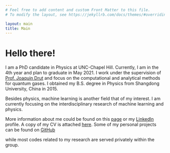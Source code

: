 ```yaml
---
# Feel free to add content and custom Front Matter to this file.
# To modify the layout, see https://jekyllrb.com/docs/themes/#overriding-theme-defaults

layout: main
title: Main
---
```

# Hello there!

I am a PhD candidate in Physics at UNC-Chapel Hill. Currently, I am in the 4th year and plan to graduate in May 2021. I work under the supervision of [Prof. Joaquin Drut](https://users.physics.unc.edu/~drut/public_html_UNC/) and focus on the computational and analytical methods for quantum gases. I obtained my B.S. degree in Physics from Shangdong University, China in 2015.

Besides physics, machine learning is another field that of my interest. I am currently focusing on the interdisciplinary research of machine learning and physics.

More information about me could be found on this [page](/aboutme) or my [LinkedIn](https://www.linkedin.com/in/yaqi-hou/) profile. A copy of my CV is attached [here](CV/Yaqi-Hou-CV.pdf). Some of my personal projects can be found on [GitHub](https://github.com/yaqihou) 
<!-- (and a category with short summary of each project [here](/github_intro)) -->
while most codes related to my research are served privately within the group.
